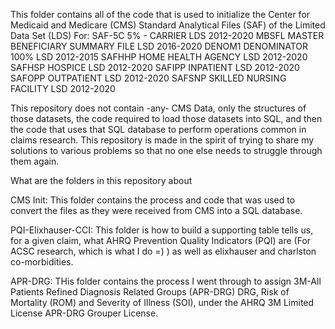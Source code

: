 This folder contains all of the code that is used to initialize the Center for Medicaid and Medicare (CMS) Standard Analytical Files (SAF) of the Limited Data Set (LDS) For:
SAF-5C  5% - CARRIER LDS                        2012-2020
MBSFL   MASTER BENEFICIARY SUMMARY FILE LSD     2016-2020
DENOM1  DENOMINATOR 100% LSD                    2012-2015
SAFHHP  HOME HEALTH AGENCY LSD                  2012-2020
SAFHSP  HOSPICE LSD                             2012-2020
SAFIPP  INPATIENT LSD                           2012-2020
SAFOPP  OUTPATIENT LSD                          2012-2020
SAFSNP  SKILLED NURSING FACILITY LSD            2012-2020

This repository does not contain -any- CMS Data, only the structures of those datasets, the code required to load those datasets into SQL, and then the code that uses that SQL database to perform operations common in claims research. This repository is made in the spirit of trying to share my solutions to various problems so that no one else needs to struggle through them again.

What are the folders in this repository about

CMS Init: This folder contains the process and code that was used to convert the files as they were received from CMS into a SQL database. 

PQI-Elixhauser-CCI: This folder is how to build a supporting table tells us, for a given claim, what AHRQ Prevention Quality Indicators (PQI) are (For ACSC research, which is what I do =) ) as well as elixhauser and charlston co-morbidities. 

APR-DRG: THis folder contains the process I went through to assign 3M-All Patients Refined Diagnosis Related Groups (APR-DRG) DRG, Risk of Mortality (ROM) and Severity of Illness (SOI), under the AHRQ 3M Limited License APR-DRG Grouper License.